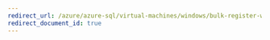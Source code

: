 ```yaml
---
redirect_url: /azure/azure-sql/virtual-machines/windows/bulk-register-with-sql-resource-provider
redirect_document_id: true
---
```


